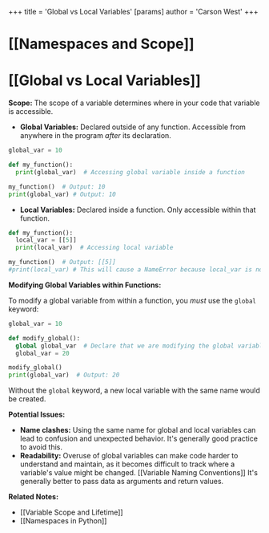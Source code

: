 +++
 title = 'Global vs Local Variables'
[params]
	author = 'Carson West'
+++
# [[Namespaces and Scope]]
# [[Global vs Local Variables]] 
**Scope:**  The scope of a variable determines where in your code that variable is accessible.

* **Global Variables:** Declared outside of any function. Accessible from anywhere in the program *after* its declaration.

```python
global_var = 10

def my_function():
  print(global_var)  # Accessing global variable inside a function

my_function()  # Output: 10
print(global_var) # Output: 10
```

* **Local Variables:** Declared inside a function. Only accessible within that function.  

```python
def my_function():
  local_var = [[5]]
  print(local_var)  # Accessing local variable

my_function()  # Output: [[5]]
#print(local_var) # This will cause a NameError because local_var is not accessible here.
```

**Modifying Global Variables within Functions:**

To modify a global variable from within a function, you *must* use the `global` keyword:

```python
global_var = 10

def modify_global():
  global global_var  # Declare that we are modifying the global variable
  global_var = 20

modify_global()
print(global_var)  # Output: 20
```

Without the `global` keyword, a new local variable with the same name would be created.

**Potential Issues:**

* **Name clashes:** Using the same name for global and local variables can lead to confusion and unexpected behavior.  It's generally good practice to avoid this.
* **Readability:** Overuse of global variables can make code harder to understand and maintain, as it becomes difficult to track where a variable's value might be changed.  [[Variable Naming Conventions]]  It's generally better to pass data as arguments and return values.


**Related Notes:**

* [[Variable Scope and Lifetime]]
* [[Namespaces in Python]]

